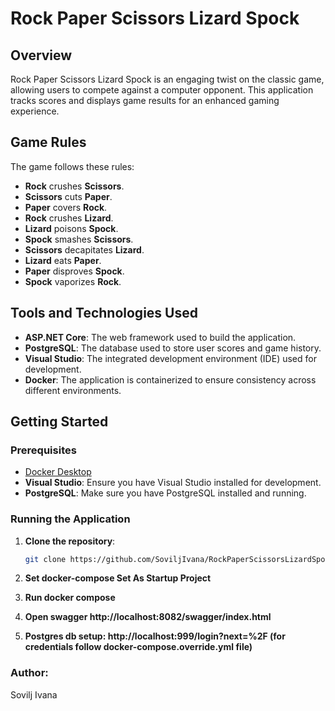 # Rock Paper Scissors Lizard Spock

## Overview

Rock Paper Scissors Lizard Spock is an engaging twist on the classic game, allowing users to compete against a computer opponent. This application tracks scores and displays game results for an enhanced gaming experience.

## Game Rules

The game follows these rules:

- **Rock** crushes **Scissors**.
- **Scissors** cuts **Paper**.
- **Paper** covers **Rock**.
- **Rock** crushes **Lizard**.
- **Lizard** poisons **Spock**.
- **Spock** smashes **Scissors**.
- **Scissors** decapitates **Lizard**.
- **Lizard** eats **Paper**.
- **Paper** disproves **Spock**.
- **Spock** vaporizes **Rock**.

## Tools and Technologies Used

- **ASP.NET Core**: The web framework used to build the application.
- **PostgreSQL**: The database used to store user scores and game history.
- **Visual Studio**: The integrated development environment (IDE) used for development.
- **Docker**: The application is containerized to ensure consistency across different environments.

## Getting Started

### Prerequisites

- [Docker Desktop](https://www.docker.com/products/docker-desktop)
- **Visual Studio**: Ensure you have Visual Studio installed for development.
- **PostgreSQL**: Make sure you have PostgreSQL installed and running.

### Running the Application

1. **Clone the repository**:
   ```bash
   git clone https://github.com/SoviljIvana/RockPaperScissorsLizardSpock
   
2. **Set docker-compose Set As Startup Project**

3.  **Run docker compose**

4.  **Open swagger http://localhost:8082/swagger/index.html**

5.  **Postgres db setup: http://localhost:999/login?next=%2F (for credentials follow docker-compose.override.yml file)**


### Author: 
Sovilj Ivana 
